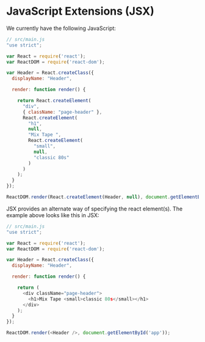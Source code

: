# JavaScript Extensions (JSX)

We currently have the following JavaScript:

```js
// src/main.js
"use strict";

var React = require('react');
var ReactDOM = require('react-dom');

var Header = React.createClass({
  displayName: "Header",

  render: function render() {

    return React.createElement(
      "div",
      { className: "page-header" },
      React.createElement(
        "h1",
        null,
        "Mix Tape ",
        React.createElement(
          "small",
          null,
          "classic 80s"
        )
      )
    );
  }
});

ReactDOM.render(React.createElement(Header, null), document.getElementById('app'));
```

JSX provides an alternate way of specifying the react element(s). The example above looks like this in JSX:

```js
// src/main.js
"use strict";

var React = require('react');
var ReactDOM = require('react-dom');

var Header = React.createClass({
  displayName: "Header",

  render: function render() {

    return (
      <div className="page-header">
        <h1>Mix Tape <small>classic 80s</small></h1>
      </div>
    );
  }
});

ReactDOM.render(<Header />, document.getElementById('app'));
```